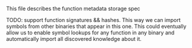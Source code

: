 This file describes the function metadata storage spec

TODO: support function signatures && hashes.  This way we can import symbols
from other binaries that appear in this one.  This could eventually allow us to
enable symbol lookups for any function in any binary and automatically import
all discovered knowledge about it.
